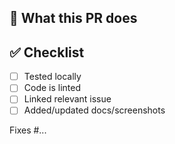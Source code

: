 ## 📌 What this PR does

<!-- Describe the changes -->

## ✅ Checklist

- [ ] Tested locally
- [ ] Code is linted
- [ ] Linked relevant issue
- [ ] Added/updated docs/screenshots

Fixes #...
